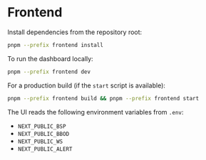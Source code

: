 # Frontend

Install dependencies from the repository root:
```bash
pnpm --prefix frontend install
```

To run the dashboard locally:
```bash
pnpm --prefix frontend dev
```

For a production build (if the `start` script is available):
```bash
pnpm --prefix frontend build && pnpm --prefix frontend start
```

The UI reads the following environment variables from `.env`:
- `NEXT_PUBLIC_BSP`
- `NEXT_PUBLIC_BBOD`
- `NEXT_PUBLIC_WS`
- `NEXT_PUBLIC_ALERT`
